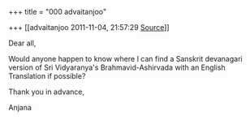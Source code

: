 +++
title = "000 advaitanjoo"

+++
[[advaitanjoo	2011-11-04, 21:57:29 [Source](https://groups.google.com/g/samskrita/c/m3WwuOEHB1Y)]]



Dear all,  
  
Would anyone happen to know where I can find a Sanskrit devanagari  
version of Sri Vidyaranya's Brahmavid-Ashirvada with an English  
Translation if possible?  
  
Thank you in advance,  
  
Anjana


